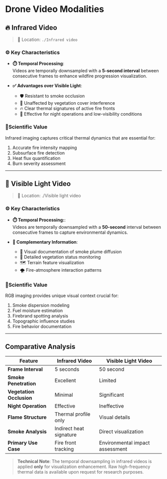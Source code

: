 # Drone Video Modalities

## 🔥 Infrared Video
> 📁 Location: `./Infrared video`

### ⚙️ Key Characteristics
- **⏱️ Temporal Processing**:  
  Videos are temporally downsampled with a **5-second interval** between consecutive frames to enhance wildfire progression visualization.
  
- **✅ Advantages over Visible Light**:
  - 🛡️ Resistant to smoke occlusion
  - 🌿 Unaffected by vegetation cover interference
  - 🔥 Clear thermal signatures of active fire fronts
  - 🌙 Effective for night operations and low-visibility conditions

### 🔬Scientific Value
Infrared imaging captures critical thermal dynamics that are essential for:
1. Accurate fire intensity mapping
2. Subsurface fire detection
3. Heat flux quantification
4. Burn severity assessment

---

## 🌄 Visible Light Video
> 📁 Location: ./Visible light video

### ⚙️ Key Characteristics
- **⏱️ Temporal Processing:**:  
  Videos are temporally downsampled with a **50-second** interval between consecutive frames to capture environmental dynamics.
  
- **📸 Complementary Information**:
  - 💨 Visual documentation of smoke plume diffusion
  - 🌿 Detailed vegetation status monitoring
  - 🗺️ Terrain feature visualization
  - 🌪️ Fire-atmosphere interaction patterns

### 🔬Scientific Value
RGB imaging provides unique visual context crucial for:
1. Smoke dispersion modeling
2. Fuel moisture estimation
3. Firebrand spotting analysis
4. Topographic influence studies
5. Fire behavior documentation

---

## Comparative Analysis
| Feature | Infrared Video | Visible Light Video |
|---------|----------------|---------------------|
| **Frame Interval** | 5 seconds | 50 second |
| **Smoke Penetration** | Excellent | Limited |
| **Vegetation Occlusion** | Minimal | Significant |
| **Night Operation** | Effective | Ineffective |
| **Flame Structure** | Thermal profile only | Visual details |
| **Smoke Analysis** | Indirect heat signature | Direct visualization |
| **Primary Use Case** | Fire front tracking | Environmental impact assessment |

> **Technical Note**: The temporal downsampling in infrared videos is applied **only** for visualization enhancement. Raw high-frequency thermal data is available upon request for research purposes.
